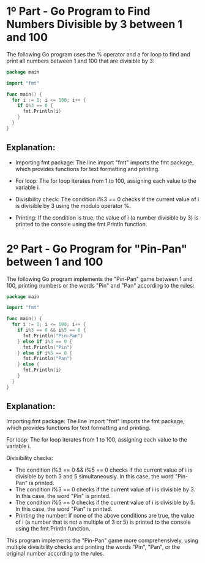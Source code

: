 # 1º Part - Go Program to Find Numbers Divisible by 3 between 1 and 100

The following Go program uses the % operator and a for loop to find and print all numbers between 1 and 100 that are divisible by 3:

```go
package main

import "fmt"

func main() {
  for i := 1; i <= 100; i++ {
    if i%3 == 0 {
      fmt.Println(i)
    }
  }
}
```

## Explanation:

- Importing fmt package: The line import "fmt" imports the fmt package, which provides functions for text formatting and printing.

- For loop: The for loop iterates from 1 to 100, assigning each value to the variable i.

- Divisibility check: The condition i%3 == 0 checks if the current value of i is divisible by 3 using the modulo operator %.

- Printing: If the condition is true, the value of i (a number divisible by 3) is printed to the console using the fmt.Println function.

# 2º Part - Go Program for "Pin-Pan" between 1 and 100

The following Go program implements the "Pin-Pan" game between 1 and 100, printing numbers or the words "Pin" and "Pan" according to the rules:

```go
package main

import "fmt"

func main() {
  for i := 1; i <= 100; i++ {
    if i%3 == 0 && i%5 == 0 {
      fmt.Println("Pin-Pan")
    } else if i%3 == 0 {
      fmt.Println("Pin")
    } else if i%5 == 0 {
      fmt.Println("Pan")
    } else {
      fmt.Println(i)
    }
  }
}
```

## Explanation:

Importing fmt package: The line import "fmt" imports the fmt package, which provides functions for text formatting and printing.

For loop: The for loop iterates from 1 to 100, assigning each value to the variable i.

Divisibility checks:

- The condition i%3 == 0 && i%5 == 0 checks if the current value of i is divisible by both 3 and 5 simultaneously. In this case, the word "Pin-Pan" is printed.
- The condition i%3 == 0 checks if the current value of i is divisible by 3. In this case, the word "Pin" is printed.
- The condition i%5 == 0 checks if the current value of i is divisible by 5. In this case, the word "Pan" is printed.
- Printing the number: If none of the above conditions are true, the value of i (a number that is not a multiple of 3 or 5) is printed to the console using the fmt.Println function.

This program implements the "Pin-Pan" game more comprehensively, using multiple divisibility checks and printing the words "Pin", "Pan", or the original number according to the rules.
